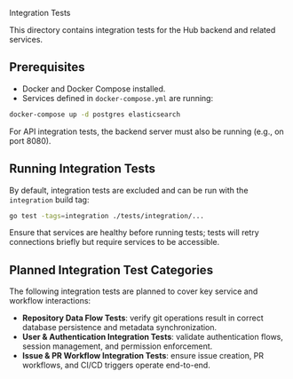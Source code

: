 Integration Tests

This directory contains integration tests for the Hub backend and related services.

## Prerequisites

- Docker and Docker Compose installed.
- Services defined in `docker-compose.yml` are running:

```bash
docker-compose up -d postgres elasticsearch
```

For API integration tests, the backend server must also be running (e.g., on port 8080).

## Running Integration Tests

By default, integration tests are excluded and can be run with the `integration` build tag:

```bash
go test -tags=integration ./tests/integration/...
```

Ensure that services are healthy before running tests; tests will retry connections briefly but require services to be accessible.

## Planned Integration Test Categories

The following integration tests are planned to cover key service and workflow interactions:

- **Repository Data Flow Tests**: verify git operations result in correct database persistence and metadata synchronization.
- **User & Authentication Integration Tests**: validate authentication flows, session management, and permission enforcement.
- **Issue & PR Workflow Integration Tests**: ensure issue creation, PR workflows, and CI/CD triggers operate end-to-end.

